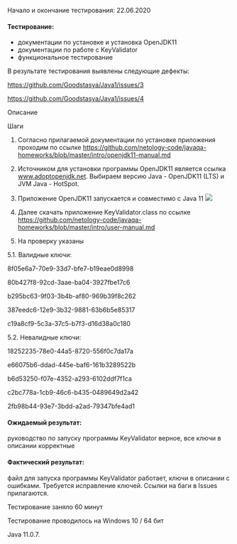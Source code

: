  Начало и окончание тестирования: 22.06.2020
#### Тестирование:

- документации по установке и установка OpenJDK11
- документации по работе с KeyValidator
- функциональное тестирование

В результате тестирования выявлены следующие дефекты:

https://github.com/Goodstasya/Java1/issues/3

https://github.com/Goodstasya/Java1/issues/4

Описание

Шаги

1. Согласно прилагаемой документации по установке приложения проходим по ссылке https://github.com/netology-code/javaqa-homeworks/blob/master/intro/openjdk11-manual.md

2. Источником для установки программы OpenJDK11 является ссылка www.adoptopenjdk.net.
Выбираем версию Java - OpenJDK11 (LTS)
и JVM Java - HotSpot.

3. Приложение OpenJDK11 запускается и совместимо с Java 11
![](Ф1.png)

4. Далее скачать приложение KeyValidator.class по ссылке https://github.com/netology-code/javaqa-homeworks/blob/master/intro/user-manual.md

5. На проверку указаны 

5.1. Валидные ключи:

8f05e6a7-70e9-33d7-bfe7-b19eae0d8998

80b427f8-92cd-3aae-ba04-3927fbe17c6

b295bc63-9f03-3b4b-af80-969b39f8c262

387eedc6-12e9-3b32-9881-63b6b5e85317

c19a8cf9-5c3a-37c5-b7f3-d16d38a0c180

5.2. Невалидные ключи:

18252235-78e0-44a5-8720-556f0c7da17a

e66075b6-ddad-445e-baf6-161b3289522b

b6d53250-f07e-4352-a293-6102ddf7f1ca

c2bc778a-1cb9-46c6-b435-0489649d2a42

2fb98b44-93e7-3bdd-a2ad-79347bfe4ad1

#### Ожидаемый результат: 
руководство по запуску программы KeyValidator верное, все ключи в описании корректные

#### Фактический результат:

файл для запуска программы KeyValidator работает, ключи в описании с ошибками. Требуется исправление ключей. Ссылки на баги в Issues прилагаются.

Тестирование заняло 60 минут

Тестирование проводилось на Windows 10 / 64 бит

Java 11.0.7.